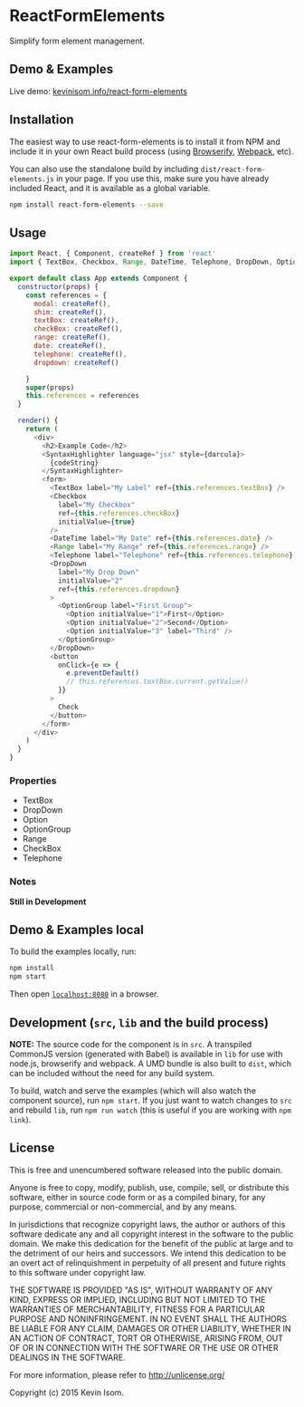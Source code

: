 # ReactFormElements

Simplify form element management.


## Demo & Examples

Live demo: [kevinisom.info/react-form-elements](http://kevinisom.info/react-form-elements/)

## Installation

The easiest way to use react-form-elements is to install it from NPM and include it in your own React build process (using [Browserify](http://browserify.org), [Webpack](http://webpack.github.io/), etc).

You can also use the standalone build by including `dist/react-form-elements.js` in your page. If you use this, make sure you have already included React, and it is available as a global variable.

```bash
npm install react-form-elements --save
```


## Usage

```js
import React, { Component, createRef } from 'react'
import { TextBox, Checkbox, Range, DateTime, Telephone, DropDown, Option, OptionGroup } from 'react-form-elements'

export default class App extends Component {
  constructor(props) {
    const references = {
      modal: createRef(),
      shim: createRef(),
      textBox: createRef(),
      checkBox: createRef(),
      range: createRef(),
      date: createRef(),
      telephone: createRef(),
      dropdown: createRef()

    }
    super(props)
    this.references = references
  }

  render() {
    return (
      <div>
        <h2>Example Code</h2>
        <SyntaxHighlighter language="jsx" style={darcula}>
          {codeString}
        </SyntaxHighlighter>
        <form>
          <TextBox label="My Label" ref={this.references.textBox} />
          <Checkbox
            label="My Checkbox"
            ref={this.references.checkBox}
            initialValue={true}
          />
          <DateTime label="My Date" ref={this.references.date} />
          <Range label="My Range" ref={this.references.range} />
          <Telephone label="Telephone" ref={this.references.telephone} />
          <DropDown
            label="My Drop Down"
            initialValue="2"
            ref={this.references.dropdown}
          >
            <OptionGroup label="First Group">
              <Option initialValue="1">First</Option>
              <Option initialValue="2">Second</Option>
              <Option initialValue="3" label="Third" />
            </OptionGroup>
          </DropDown>
          <button
            onClick={e => {
              e.preventDefault()
              // this.references.textBox.current.getValue()
            }}
          >
            Check
          </button>
        </form>
      </div>
    )
  }
}
```

### Properties

* TextBox
* DropDown
* Option
* OptionGroup
* Range
* CheckBox
* Telephone


### Notes

__Still in Development__

## Demo & Examples local

To build the examples locally, run:

```bash
npm install
npm start
```

Then open [`localhost:8080`](http://localhost:8080) in a browser.

## Development (`src`, `lib` and the build process)

**NOTE:** The source code for the component is in `src`. A transpiled CommonJS version (generated with Babel) is available in `lib` for use with node.js, browserify and webpack. A UMD bundle is also built to `dist`, which can be included without the need for any build system.

To build, watch and serve the examples (which will also watch the component source), run `npm start`. If you just want to watch changes to `src` and rebuild `lib`, run `npm run watch` (this is useful if you are working with `npm link`).

## License

This is free and unencumbered software released into the public domain.

Anyone is free to copy, modify, publish, use, compile, sell, or
distribute this software, either in source code form or as a compiled
binary, for any purpose, commercial or non-commercial, and by any
means.

In jurisdictions that recognize copyright laws, the author or authors
of this software dedicate any and all copyright interest in the
software to the public domain. We make this dedication for the benefit
of the public at large and to the detriment of our heirs and
successors. We intend this dedication to be an overt act of
relinquishment in perpetuity of all present and future rights to this
software under copyright law.

THE SOFTWARE IS PROVIDED "AS IS", WITHOUT WARRANTY OF ANY KIND,
EXPRESS OR IMPLIED, INCLUDING BUT NOT LIMITED TO THE WARRANTIES OF
MERCHANTABILITY, FITNESS FOR A PARTICULAR PURPOSE AND NONINFRINGEMENT.
IN NO EVENT SHALL THE AUTHORS BE LIABLE FOR ANY CLAIM, DAMAGES OR
OTHER LIABILITY, WHETHER IN AN ACTION OF CONTRACT, TORT OR OTHERWISE,
ARISING FROM, OUT OF OR IN CONNECTION WITH THE SOFTWARE OR THE USE OR
OTHER DEALINGS IN THE SOFTWARE.

For more information, please refer to <http://unlicense.org/>


Copyright (c) 2015 Kevin Isom.

